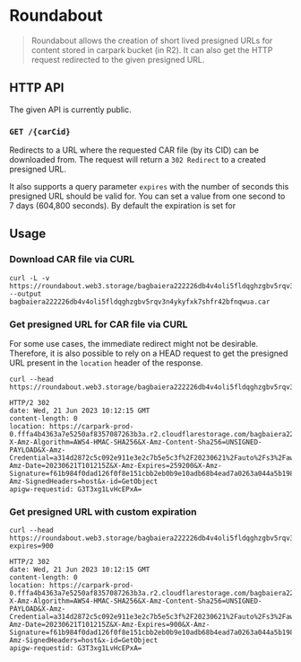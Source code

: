 # Roundabout

> Roundabout allows the creation of short lived presigned URLs for content stored in carpark bucket (in R2). It can also get the HTTP request redirected to the given presigned URL.

## HTTP API

The given API is currently public.

### `GET /{carCid}`

Redirects to a URL where the requested CAR file (by its CID) can be downloaded from. The request will return a `302 Redirect` to a created presigned URL.

It also supports a query parameter `expires` with the number of seconds this presigned URL should be valid for. You can set a value from one second to 7 days (604,800 seconds). By default the expiration is set for 

## Usage

### Download CAR file via CURL

```console
curl -L -v https://roundabout.web3.storage/bagbaiera222226db4v4oli5fldqghzgbv5rqv3n4ykyfxk7shfr42bfnqwua --output bagbaiera222226db4v4oli5fldqghzgbv5rqv3n4ykyfxk7shfr42bfnqwua.car
```

### Get presigned URL for CAR file via CURL

For some use cases, the immediate redirect might not be desirable. Therefore, it is also possible to rely on a HEAD request to get the presigned URL present in the `location` header of the response.

```console
curl --head https://roundabout.web3.storage/bagbaiera222226db4v4oli5fldqghzgbv5rqv3n4ykyfxk7shfr42bfnqwua

HTTP/2 302
date: Wed, 21 Jun 2023 10:12:15 GMT
content-length: 0
location: https://carpark-prod-0.fffa4b4363a7e5250af8357087263b3a.r2.cloudflarestorage.com/bagbaiera222226db4v4oli5fldqghzgbv5rqv3n4ykyfxk7shfr42bfnqwua/bagbaiera222226db4v4oli5fldqghzgbv5rqv3n4ykyfxk7shfr42bfnqwua.car?X-Amz-Algorithm=AWS4-HMAC-SHA256&X-Amz-Content-Sha256=UNSIGNED-PAYLOAD&X-Amz-Credential=a314d2872c5c092e911e3e2c7b5e5c3f%2F20230621%2Fauto%2Fs3%2Faws4_request&X-Amz-Date=20230621T101215Z&X-Amz-Expires=259200&X-Amz-Signature=f61b984f0dad126f0f8e151cbb2eb0b9e10adb68b4ead7a0263a044a5b1985a9&X-Amz-SignedHeaders=host&x-id=GetObject
apigw-requestid: G3T3xg1LvHcEPxA=
```

### Get presigned URL with custom expiration

```console
curl --head https://roundabout.web3.storage/bagbaiera222226db4v4oli5fldqghzgbv5rqv3n4ykyfxk7shfr42bfnqwua?expires=900

HTTP/2 302
date: Wed, 21 Jun 2023 10:12:15 GMT
content-length: 0
location: https://carpark-prod-0.fffa4b4363a7e5250af8357087263b3a.r2.cloudflarestorage.com/bagbaiera222226db4v4oli5fldqghzgbv5rqv3n4ykyfxk7shfr42bfnqwua/bagbaiera222226db4v4oli5fldqghzgbv5rqv3n4ykyfxk7shfr42bfnqwua.car?X-Amz-Algorithm=AWS4-HMAC-SHA256&X-Amz-Content-Sha256=UNSIGNED-PAYLOAD&X-Amz-Credential=a314d2872c5c092e911e3e2c7b5e5c3f%2F20230621%2Fauto%2Fs3%2Faws4_request&X-Amz-Date=20230621T101215Z&X-Amz-Expires=900&X-Amz-Signature=f61b984f0dad126f0f8e151cbb2eb0b9e10adb68b4ead7a0263a044a5b1985a9&X-Amz-SignedHeaders=host&x-id=GetObject
apigw-requestid: G3T3xg1LvHcEPxA=
```
